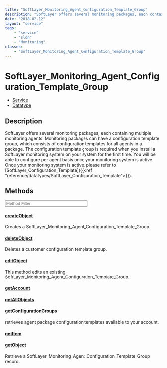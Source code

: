 ```yaml
---
title: "SoftLayer_Monitoring_Agent_Configuration_Template_Group"
description: "SoftLayer offers several monitoring packages, each containing multiple monitoring agents. Monitoring packages can have a... "
date: "2018-02-12"
layout: "service"
tags:
    - "service"
    - "sldn"
    - "Monitoring"
classes:
    - "SoftLayer_Monitoring_Agent_Configuration_Template_Group"
---
```

# SoftLayer_Monitoring_Agent_Configuration_Template_Group
<div id='service-datatype'>
    <ul id='sldn-reference-tabs'>
    <li id='service'> <a href='/reference/services/SoftLayer_Monitoring_Agent_Configuration_Template_Group' >Service</a></li>    <li id='datatype'> <a href='/reference/datatypes/SoftLayer_Monitoring_Agent_Configuration_Template_Group' >Datatype</a></li>
    </ul>
</div>

## Description
SoftLayer offers several monitoring packages, each containing multiple monitoring agents. Monitoring packages can have a configuration template group, which consists of configuration templates for all agents in a package. The configuration template group is required when you install a SoftLayer monitoring system on your system for the first time. You will be able to configure per agent basis once your monitoring system is active. Once your monitoring system is active, please refer to [SoftLayer_Configuration_Template]({{<ref "reference/datatypes/SoftLayer_Configuration_Template">}}). 



        
<div id="properties" class="content service-content">

## Methods

<div class="view-filters">
    <div class="clearfix">
        <div class="search-input-box">
            <input placeholder="Method Filter" onkeyup="titleSearch(inputId='edit-combine', divId='method-div', elementClass='method-row')" 
                type="text" id="edit-combine" value="" size="30" maxlength="128" class="form-text">
        </div>
    </div>
</div>

<div id="method-div">

<div class="method-row">

#### [createObject](/reference/services/SoftLayer_Monitoring_Agent_Configuration_Template_Group/createObject)
Creates a SoftLayer_Monitoring_Agent_Configuration_Template_Group.
</div>

<div class="method-row">

#### [deleteObject](/reference/services/SoftLayer_Monitoring_Agent_Configuration_Template_Group/deleteObject)
Deletes a customer configuration template group.
</div>

<div class="method-row">

#### [editObject](/reference/services/SoftLayer_Monitoring_Agent_Configuration_Template_Group/editObject)
This method edits an existing SoftLayer_Monitoring_Agent_Configuration_Template_Group. 
</div>

<div class="method-row">

#### [getAccount](/reference/services/SoftLayer_Monitoring_Agent_Configuration_Template_Group/getAccount)

</div>

<div class="method-row">

#### [getAllObjects](/reference/services/SoftLayer_Monitoring_Agent_Configuration_Template_Group/getAllObjects)

</div>

<div class="method-row">

#### [getConfigurationGroups](/reference/services/SoftLayer_Monitoring_Agent_Configuration_Template_Group/getConfigurationGroups)
retrieves agent package configuration templates available to your account.
</div>

<div class="method-row">

#### [getItem](/reference/services/SoftLayer_Monitoring_Agent_Configuration_Template_Group/getItem)

</div>

<div class="method-row">

#### [getObject](/reference/services/SoftLayer_Monitoring_Agent_Configuration_Template_Group/getObject)
Retrieve a SoftLayer_Monitoring_Agent_Configuration_Template_Group record.
</div>
</div>

</div>

